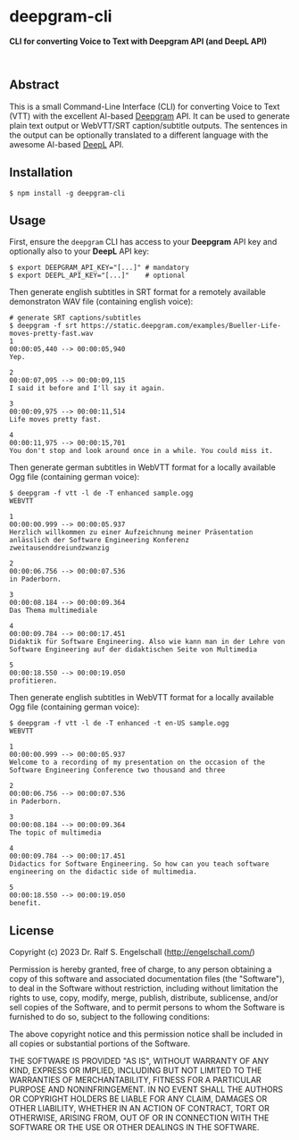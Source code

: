 
deepgram-cli
============

**CLI for converting Voice to Text with Deepgram API (and DeepL API)**

<p/>
<img src="https://nodei.co/npm/deepgram-cli.png?downloads=true&stars=true" alt=""/>

<p/>
<img src="https://david-dm.org/rse/deepgram-cli.png" alt=""/>

Abstract
--------

This is a small Command-Line Interface (CLI) for converting Voice to
Text (VTT) with the excellent AI-based [Deepgram](https://deepgram.com)
API. It can be used to generate plain text output or WebVTT/SRT
caption/subtitle outputs. The sentences in the output can be optionally
translated to a different language with the awesome AI-based
[DeepL](https://deepl.com) API.

Installation
------------

```
$ npm install -g deepgram-cli
```

Usage
-----

First, ensure the `deepgram` CLI has access to your **Deepgram** API key
and optionally also to your **DeepL** API key:

```
$ export DEEPGRAM_API_KEY="[...]" # mandatory
$ export DEEPL_API_KEY="[...]"    # optional
```

Then generate english subtitles in SRT format for a remotely available demonstraton WAV file (containing english voice):

```
# generate SRT captions/subtitles
$ deepgram -f srt https://static.deepgram.com/examples/Bueller-Life-moves-pretty-fast.wav
1
00:00:05,440 --> 00:00:05,940
Yep.

2
00:00:07,095 --> 00:00:09,115
I said it before and I'll say it again.

3
00:00:09,975 --> 00:00:11,514
Life moves pretty fast.

4
00:00:11,975 --> 00:00:15,701
You don't stop and look around once in a while. You could miss it.
```

Then generate german subtitles in WebVTT format for a locally available Ogg file (containing german voice):

```
$ deepgram -f vtt -l de -T enhanced sample.ogg
WEBVTT

1
00:00:00.999 --> 00:00:05.937
Herzlich willkommen zu einer Aufzeichnung meiner Präsentation anlässlich der Software Engineering Konferenz zweitausenddreiundzwanzig

2
00:00:06.756 --> 00:00:07.536
in Paderborn.

3
00:00:08.184 --> 00:00:09.364
Das Thema multimediale

4
00:00:09.784 --> 00:00:17.451
Didaktik für Software Engineering. Also wie kann man in der Lehre von Software Engineering auf der didaktischen Seite von Multimedia

5
00:00:18.550 --> 00:00:19.050
profitieren.
```

Then generate english subtitles in WebVTT format for a locally available Ogg file (containing german voice):

```
$ deepgram -f vtt -l de -T enhanced -t en-US sample.ogg
WEBVTT

1
00:00:00.999 --> 00:00:05.937
Welcome to a recording of my presentation on the occasion of the Software Engineering Conference two thousand and three

2
00:00:06.756 --> 00:00:07.536
in Paderborn.

3
00:00:08.184 --> 00:00:09.364
The topic of multimedia

4
00:00:09.784 --> 00:00:17.451
Didactics for Software Engineering. So how can you teach software engineering on the didactic side of multimedia.

5
00:00:18.550 --> 00:00:19.050
benefit.
```

License
-------

Copyright (c) 2023 Dr. Ralf S. Engelschall (http://engelschall.com/)

Permission is hereby granted, free of charge, to any person obtaining
a copy of this software and associated documentation files (the
"Software"), to deal in the Software without restriction, including
without limitation the rights to use, copy, modify, merge, publish,
distribute, sublicense, and/or sell copies of the Software, and to
permit persons to whom the Software is furnished to do so, subject to
the following conditions:

The above copyright notice and this permission notice shall be included
in all copies or substantial portions of the Software.

THE SOFTWARE IS PROVIDED "AS IS", WITHOUT WARRANTY OF ANY KIND,
EXPRESS OR IMPLIED, INCLUDING BUT NOT LIMITED TO THE WARRANTIES OF
MERCHANTABILITY, FITNESS FOR A PARTICULAR PURPOSE AND NONINFRINGEMENT.
IN NO EVENT SHALL THE AUTHORS OR COPYRIGHT HOLDERS BE LIABLE FOR ANY
CLAIM, DAMAGES OR OTHER LIABILITY, WHETHER IN AN ACTION OF CONTRACT,
TORT OR OTHERWISE, ARISING FROM, OUT OF OR IN CONNECTION WITH THE
SOFTWARE OR THE USE OR OTHER DEALINGS IN THE SOFTWARE.

